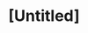 ---
pid: MX1
title: "[Untitled]"
location_transcription: Malcolm X Park
zipcode: '19139'
outside_phl: 
neighborhood: Walnut Hill
age: '62'
age_range: 60-69
instagram: 
image_file_name: MX_1.jpg
proposal_transcription: |-
  Statue or quote of Malcolm X
  something to show you that you are in Malcolm X Park
topic: Figure,History
topic_summary: 0, 0
type: Park,Sculpture Statue,Other No Form
keywords_other: 
credit: Patricia Brown
image_labels: 
twitter: 
facebook: 
permalink: "/monuments/mx1/"
layout: item-page
---